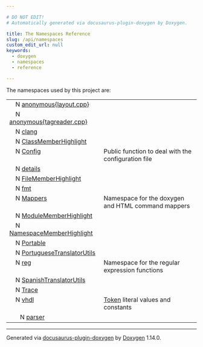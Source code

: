 ```yaml
---

# DO NOT EDIT!
# Automatically generated via docusaurus-plugin-doxygen by Doxygen.

title: The Namespaces Reference
slug: /api/namespaces
custom_edit_url: null
keywords:
  - doxygen
  - namespaces
  - reference

---
```


<div class="doxyPage">

<p>The namespaces used by this project are:</p>

<table class="doxyTreeTable">

<tr class="doxyTreeItem">
<td class="doxyTreeItemLeft" align="left" valign="top">
<span style="width: 12px; display: inline-block;"></span>
<span class="doxyTreeIconBox"><span class="doxyTreeIcon">N</span></span>
<a href="/web-doxygen/docs/api/namespaces/anonymous-layout-cpp-">anonymous{layout.cpp}</a>
</td>
<td class="doxyTreeItemRight" align="left" valign="top">

</td>
</tr>

<tr class="doxyTreeItem">
<td class="doxyTreeItemLeft" align="left" valign="top">
<span style="width: 12px; display: inline-block;"></span>
<span class="doxyTreeIconBox"><span class="doxyTreeIcon">N</span></span>
<a href="/web-doxygen/docs/api/namespaces/anonymous-tagreader-cpp-">anonymous{tagreader.cpp}</a>
</td>
<td class="doxyTreeItemRight" align="left" valign="top">

</td>
</tr>

<tr class="doxyTreeItem">
<td class="doxyTreeItemLeft" align="left" valign="top">
<span style="width: 12px; display: inline-block;"></span>
<span class="doxyTreeIconBox"><span class="doxyTreeIcon">N</span></span>
<a href="/web-doxygen/docs/api/namespaces/clang">clang</a>
</td>
<td class="doxyTreeItemRight" align="left" valign="top">

</td>
</tr>

<tr class="doxyTreeItem">
<td class="doxyTreeItemLeft" align="left" valign="top">
<span style="width: 12px; display: inline-block;"></span>
<span class="doxyTreeIconBox"><span class="doxyTreeIcon">N</span></span>
<a href="/web-doxygen/docs/api/namespaces/classmemberhighlight">ClassMemberHighlight</a>
</td>
<td class="doxyTreeItemRight" align="left" valign="top">

</td>
</tr>

<tr class="doxyTreeItem">
<td class="doxyTreeItemLeft" align="left" valign="top">
<span style="width: 12px; display: inline-block;"></span>
<span class="doxyTreeIconBox"><span class="doxyTreeIcon">N</span></span>
<a href="/web-doxygen/docs/api/namespaces/config">Config</a>
</td>
<td class="doxyTreeItemRight" align="left" valign="top">
Public function to deal with the configuration file
</td>
</tr>

<tr class="doxyTreeItem">
<td class="doxyTreeItemLeft" align="left" valign="top">
<span style="width: 12px; display: inline-block;"></span>
<span class="doxyTreeIconBox"><span class="doxyTreeIcon">N</span></span>
<a href="/web-doxygen/docs/api/namespaces/details">details</a>
</td>
<td class="doxyTreeItemRight" align="left" valign="top">

</td>
</tr>

<tr class="doxyTreeItem">
<td class="doxyTreeItemLeft" align="left" valign="top">
<span style="width: 12px; display: inline-block;"></span>
<span class="doxyTreeIconBox"><span class="doxyTreeIcon">N</span></span>
<a href="/web-doxygen/docs/api/namespaces/filememberhighlight">FileMemberHighlight</a>
</td>
<td class="doxyTreeItemRight" align="left" valign="top">

</td>
</tr>

<tr class="doxyTreeItem">
<td class="doxyTreeItemLeft" align="left" valign="top">
<span style="width: 12px; display: inline-block;"></span>
<span class="doxyTreeIconBox"><span class="doxyTreeIcon">N</span></span>
<a href="/web-doxygen/docs/api/namespaces/fmt">fmt</a>
</td>
<td class="doxyTreeItemRight" align="left" valign="top">

</td>
</tr>

<tr class="doxyTreeItem">
<td class="doxyTreeItemLeft" align="left" valign="top">
<span style="width: 12px; display: inline-block;"></span>
<span class="doxyTreeIconBox"><span class="doxyTreeIcon">N</span></span>
<a href="/web-doxygen/docs/api/namespaces/mappers">Mappers</a>
</td>
<td class="doxyTreeItemRight" align="left" valign="top">
Namespace for the doxygen and HTML command mappers
</td>
</tr>

<tr class="doxyTreeItem">
<td class="doxyTreeItemLeft" align="left" valign="top">
<span style="width: 12px; display: inline-block;"></span>
<span class="doxyTreeIconBox"><span class="doxyTreeIcon">N</span></span>
<a href="/web-doxygen/docs/api/namespaces/modulememberhighlight">ModuleMemberHighlight</a>
</td>
<td class="doxyTreeItemRight" align="left" valign="top">

</td>
</tr>

<tr class="doxyTreeItem">
<td class="doxyTreeItemLeft" align="left" valign="top">
<span style="width: 12px; display: inline-block;"></span>
<span class="doxyTreeIconBox"><span class="doxyTreeIcon">N</span></span>
<a href="/web-doxygen/docs/api/namespaces/namespacememberhighlight">NamespaceMemberHighlight</a>
</td>
<td class="doxyTreeItemRight" align="left" valign="top">

</td>
</tr>

<tr class="doxyTreeItem">
<td class="doxyTreeItemLeft" align="left" valign="top">
<span style="width: 12px; display: inline-block;"></span>
<span class="doxyTreeIconBox"><span class="doxyTreeIcon">N</span></span>
<a href="/web-doxygen/docs/api/namespaces/portable">Portable</a>
</td>
<td class="doxyTreeItemRight" align="left" valign="top">

</td>
</tr>

<tr class="doxyTreeItem">
<td class="doxyTreeItemLeft" align="left" valign="top">
<span style="width: 12px; display: inline-block;"></span>
<span class="doxyTreeIconBox"><span class="doxyTreeIcon">N</span></span>
<a href="/web-doxygen/docs/api/namespaces/portuguesetranslatorutils">PortugueseTranslatorUtils</a>
</td>
<td class="doxyTreeItemRight" align="left" valign="top">

</td>
</tr>

<tr class="doxyTreeItem">
<td class="doxyTreeItemLeft" align="left" valign="top">
<span style="width: 12px; display: inline-block;"></span>
<span class="doxyTreeIconBox"><span class="doxyTreeIcon">N</span></span>
<a href="/web-doxygen/docs/api/namespaces/reg">reg</a>
</td>
<td class="doxyTreeItemRight" align="left" valign="top">
Namespace for the regular expression functions
</td>
</tr>

<tr class="doxyTreeItem">
<td class="doxyTreeItemLeft" align="left" valign="top">
<span style="width: 12px; display: inline-block;"></span>
<span class="doxyTreeIconBox"><span class="doxyTreeIcon">N</span></span>
<a href="/web-doxygen/docs/api/namespaces/spanishtranslatorutils">SpanishTranslatorUtils</a>
</td>
<td class="doxyTreeItemRight" align="left" valign="top">

</td>
</tr>

<tr class="doxyTreeItem">
<td class="doxyTreeItemLeft" align="left" valign="top">
<span style="width: 12px; display: inline-block;"></span>
<span class="doxyTreeIconBox"><span class="doxyTreeIcon">N</span></span>
<a href="/web-doxygen/docs/api/namespaces/trace">Trace</a>
</td>
<td class="doxyTreeItemRight" align="left" valign="top">

</td>
</tr>

<tr class="doxyTreeItem">
<td class="doxyTreeItemLeft" align="left" valign="top">
<span style="width: 12px; display: inline-block;"></span>
<span class="doxyTreeIconBox"><span class="doxyTreeIcon">N</span></span>
<a href="/web-doxygen/docs/api/namespaces/vhdl">vhdl</a>
</td>
<td class="doxyTreeItemRight" align="left" valign="top">
<a href="/web-doxygen/docs/api/classes/token">Token</a> literal values and constants
</td>
</tr>

<tr class="doxyTreeItem">
<td class="doxyTreeItemLeft" align="left" valign="top">
<span style="width: 24px; display: inline-block;"></span>
<span class="doxyTreeIconBox"><span class="doxyTreeIcon">N</span></span>
<a href="/web-doxygen/docs/api/namespaces/vhdl/parser">parser</a>
</td>
<td class="doxyTreeItemRight" align="left" valign="top">

</td>
</tr>

</table>

<hr/>

<p class="doxyGeneratedBy">Generated via <a href="https://github.com/xpack/docusaurus-plugin-doxygen">docusaurus-plugin-doxygen</a> by <a href="https://www.doxygen.nl">Doxygen</a> 1.14.0.</p>

</div>
